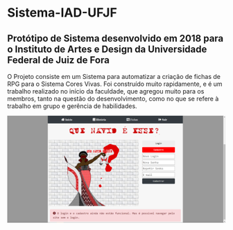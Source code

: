 # Sistema-IAD-UFJF

<h2> Protótipo de Sistema desenvolvido em 2018 para o Instituto de Artes e Design da Universidade Federal de Juiz de Fora </h2>

O Projeto consiste em um Sistema para automatizar a criação de fichas de RPG para o Sistema Cores Vivas. 
Foi construído muito rapidamente, e é um trabalho realizado no início da faculdade, que agregou muito para os membros, tanto na questão do desenvolvimento, como no que se refere à trabalho em grupo e gerência de habilidades.

![Exemplo](img/ex1.png?raw=true "Title")
